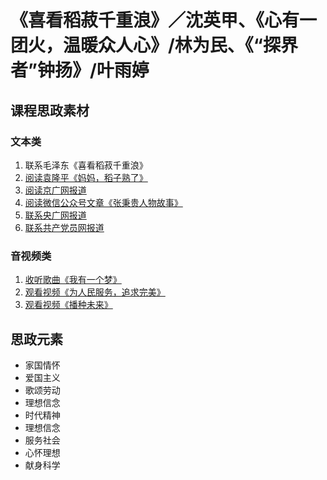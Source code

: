 # 《喜看稻菽千重浪》／沈英甲、《心有一团火，温暖众人心》/林为民、《“探界者”钟扬》/叶雨婷

## 课程思政素材

### 文本类

1. 联系毛泽东《喜看稻菽千重浪》
2. [阅读袁隆平《妈妈，稻子熟了》](https://baijiahao.baidu.com/s?id=1700552697420364142&wfr=spider&for=pc)
3. [阅读京广网报道](https://baijiahao.baidu.com/s?id=1701532073479621715&wfr=spider&for=pc)
4. [阅读微信公众号文章《张秉贵人物故事》](https://mp.weixin.qq.com/s?__biz=MzA4OTE3MDc1Mw==&mid=2460337315&idx=3&sn=99fb9196f14a4790cc083ce972f78f39&chksm=874f928db0381b9bb5ba219635f1cf7ccaf04ddc0519e522728a7ccf1311dbacff0a004924ac&scene=27)
5. [联系央广网报道](https://baijiahao.baidu.com/s?id=1595962248317131232&wfr=spider&for=pc)
6. [联系共产党员网报道](https://www.12371.cn/special/zy/)

### 音视频类

1. [收听歌曲《我有一个梦》](https://haokan.baidu.com/v?pd=wisenatural&vid=17264956943282309672)
2. [观看视频《为人民服务，追求完美》](https://haokan.baidu.com/v?pd=wisenatural&vid=8000820871600352007)
3. [观看视频《播种未来》](https://www.bilibili.com/video/BV1fP4y1d7kM/?spm_id_from=333.788.recommend_more_video.3&vd_source=1ef55748c84394db19b368736514b6c5)

## 思政元素

- 家国情怀
- 爱国主义
- 歌颂劳动
- 理想信念
- 时代精神
- 理想信念
- 服务社会
- 心怀理想
- 献身科学
